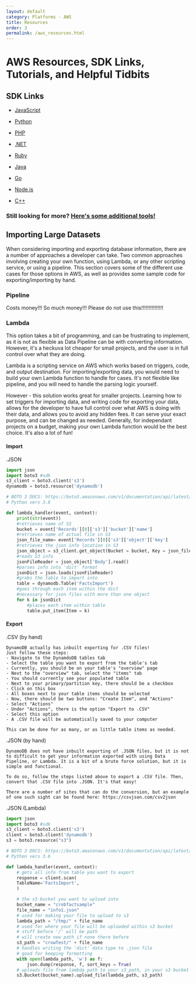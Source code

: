 ```yaml
---
layout: default
category: Platforms - AWS
title: Resources
order: 3
permalink: /aws_resources.html
---
```


# AWS Resources, SDK Links, Tutorials, and Helpful Tidbits

## SDK Links

- [JavaScript](https://aws.amazon.com/sdk-for-browser/)

- [Python](https://aws.amazon.com/sdk-for-python/)

- [PHP](https://aws.amazon.com/sdk-for-php/)

- [.NET](https://aws.amazon.com/sdk-for-net/)

- [Ruby](https://aws.amazon.com/sdk-for-ruby/)

- [Java](https://aws.amazon.com/sdk-for-java/)

- [Go](https://aws.amazon.com/sdk-for-go/)

- [Node.js](https://aws.amazon.com/sdk-for-node-js/)

- [C++](https://aws.amazon.com/sdk-for-cpp/)

### Still looking for more? [Here's some additional tools!](https://aws.amazon.com/getting-started/tools-sdks/)

## Importing Large Datasets

When considering importing and exporting database information, there are a number of approaches a developer can take. Two common approaches involving creating your own function, using Lambda, or any other scripting service, or using a pipeline. This section covers some of the different use cases for those options in AWS, as well as provides some sample code for exporting/importing by hand.

### Pipeline
Costs money!!! So much money!!! Please do not use this!!!!!!!!!!!!!!!

### Lambda
This option takes a bit of programming, and can be frustrating to implement, as it is not as flexible as Data Pipeline can be with converting information. However, it's a heckuva lot cheaper for small projects, and the user is in full control over what they are doing.

Lambda is a scripting service on AWS which works based on triggers, code, and output destination. For importing/exporting data, you would need to build your own Lambda function to handle for cases. It's not flexible like pipeline, and you will need to handle the parsing logic yourself.

However - this solution works great for smaller projects. Learning how to set triggers for importing data, and writing code for exporting your data, allows for the developer to have full control over what AWS is doing with their data, and allows you to avoid any hidden fees. It can serve your exact purpose, and can be changed as needed. Generally, for independant projects on a budget, making your own Lambda function would be the best choice. It's also a lot of fun!

#### Import

.JSON
```python
import json
import boto3 #sdk
s3_client = boto3.client('s3')
dynamodb = boto3.resource('dynamodb')

# BOTO 3 DOCS: https://boto3.amazonaws.com/v1/documentation/api/latest/index.html
# Python vers 3.6

def lambda_handler(event, context):
    print(str(event))
    #retrieves name of S3
    bucket = event['Records'][0]['s3']['bucket']['name']
    #retrieves name of actual file in S3
    json_file_name= event['Records'][0]['s3']['object']['key']
    #retrieves the json info location in S3
    json_object = s3_client.get_object(Bucket = bucket, Key = json_file_name)
    #reads S3 info
    jsonFileReader = json_object['Body'].read()
    #parses info into 'dict' format
    jsonDict = json.loads(jsonFileReader)
    #grabs the table to import into
    table = dynamodb.Table('FactsImport')
    #goes through each item within the dict
    #necessary for json files with more than one object
    for k in jsonDict
        #places each item within table
        table.put_item(Item = k)
```

#### Export

.CSV (by hand)
```
DynamoDB actually has inbuilt exporting for .CSV files!
Just follow these steps:
- Navigate to the DynamdoDB tables tab
- Select the table you want to export from the table's tab
- Currently, you should be on your table's "overview" page
- Next to the "overview" tab, select the "items" tab
- You should currently see your populated table
- Next to your primary/partition key, there should be a checkbox
- Click on this box
- All boxes next to your table items should be selected
- Now, there should be two buttons: "Create Item", and "Actions"
- Select "Actions"
- Under "Actions", there is the option "Export to .CSV"
- Select this option
- A .CSV file will be automatically saved to your computer

This can be done for as many, or as little table items as needed.
```

.JSON (by hand)
```
DynamoDB does not have inbuilt exporting of .JSON files, but it is not to difficult to get your information exported with using Data Pipeline, or Lambda. It is a bit of a brute force solution, but it is simple and functional.

To do so, follow the steps listed above to export a .CSV file. Then, convert that .CSV file into .JSON. It's that easy!

There are a number of sites that can do the conversion, but an example of one such sight can be found here: https://csvjson.com/csv2json
```

.JSON (Lambda)
```python
import json
import boto3 #sdk
s3_client = boto3.client('s3')
client = boto3.client('dynamodb')
s3 = boto3.resource("s3")

# BOTO 3 DOCS: https://boto3.amazonaws.com/v1/documentation/api/latest/index.html
# Python vers 3.6

def lambda_handler(event, context):
    # gets all info from table you want to export
    response = client.scan(
    TableName='FactsImport',
    )

    # the s3 bucket you want to upload into
    bucket_name = "crobfactsample"
    file_name = "info1.json"
    # used for making your file to upload to s3
    lambda_path = "/tmp/" + file_name
    # used for where your file will be uploaded within s3 bucket
    # stuff before '/' will be path
    # will create new path if none there before
    s3_path = "crowTest/" + file_name
    # handles writing the 'dict' data type to .json file
    # good for keeping formatting
    with open(lambda_path, 'w') as f:
        json.dump(response, f, sort_keys = True)       
    # uploads file from lambda_path to your s3_path, in your s3 bucket
    s3.Bucket(bucket_name).upload_file(lambda_path, s3_path)
```




